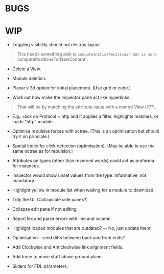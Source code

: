 
# BUGS

# WIP

- Toggling visibility should not destroy layout.
> This needs something akin to `computeInitialPositions' but
> is more `computePositionsForNewContent`.

- Delete a View.
- Module deletion.

- Planar v 3d option for initial placement. (Use grid or cube.)

- Work out how make the Inspector pane act like hyperlinks.
> That will be by matching the attribute value with a named View (???).
- E.g.: click on Protocol = http and it applies a filter, highlights matches, or loads "http" module...

- Optimise repulsive forces with octree. (This is an optimisation but should try it on principle.)
- Spatial index for click detection (optimisation). (May be able to use the same octree as for repulsion.)

- Attributes on types (other than reserved words) could act as proforma for instances.
- Inspector would show unset values from the type. Informative, not mandatory.

- Highlight yellow in module list when waiting for a module to download.

- Tidy the UI. (Collapsible side panes?)
- Collapse edit pane if not editing.

- Report lex and parse errors with line and column.
- Highlight loaded modules that are outdated? -- No, just update them!

- Optimisation - send diffs between back and front ends?

- Add Clockwise and Anticlockwise link alignment fields.
- Add force to move stuff above ground plane.
- Sliders for FDL parameters.
